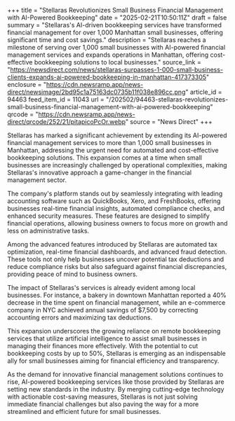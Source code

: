 +++
title = "Stellaras Revolutionizes Small Business Financial Management with AI-Powered Bookkeeping"
date = "2025-02-21T10:50:11Z"
draft = false
summary = "Stellaras's AI-driven bookkeeping services have transformed financial management for over 1,000 Manhattan small businesses, offering significant time and cost savings."
description = "Stellaras reaches a milestone of serving over 1,000 small businesses with AI-powered financial management services and expands operations in Manhattan, offering cost-effective bookkeeping solutions to local businesses."
source_link = "https://newsdirect.com/news/stellaras-surpasses-1-000-small-business-clients-expands-ai-powered-bookkeeping-in-manhattan-417373305"
enclosure = "https://cdn.newsramp.app/news-direct/newsimage/2bd95c1a75163dc0735b11f038e896cc.png"
article_id = 94463
feed_item_id = 11043
url = "/202502/94463-stellaras-revolutionizes-small-business-financial-management-with-ai-powered-bookkeeping"
qrcode = "https://cdn.newsramp.app/news-direct/qrcode/252/21/pitapicoPcOr.webp"
source = "News Direct"
+++

<p>Stellaras has marked a significant achievement by extending its AI-powered financial management services to more than 1,000 small businesses in Manhattan, addressing the urgent need for automated and cost-effective bookkeeping solutions. This expansion comes at a time when small businesses are increasingly challenged by operational complexities, making Stellaras's innovative approach a game-changer in the financial management sector.</p><p>The company's platform stands out by seamlessly integrating with leading accounting software such as QuickBooks, Xero, and FreshBooks, offering businesses real-time financial insights, automated compliance checks, and enhanced security measures. These features are designed to simplify financial operations, allowing business owners to focus more on growth and less on administrative tasks.</p><p>Among the advanced features introduced by Stellaras are automated tax optimization, real-time financial dashboards, and advanced fraud detection. These tools not only help businesses uncover potential tax deductions and reduce compliance risks but also safeguard against financial discrepancies, providing peace of mind to business owners.</p><p>The impact of Stellaras's services is already evident among local businesses. For instance, a bakery in downtown Manhattan reported a 40% decrease in the time spent on financial management, while an e-commerce company in NYC achieved annual savings of $7,500 by correcting accounting errors and maximizing tax deductions.</p><p>This expansion underscores the growing reliance on remote bookkeeping services that utilize artificial intelligence to assist small businesses in managing their finances more effectively. With the potential to cut bookkeeping costs by up to 50%, Stellaras is emerging as an indispensable ally for small businesses aiming for financial efficiency and transparency.</p><p>As the demand for innovative financial management solutions continues to rise, AI-powered bookkeeping services like those provided by Stellaras are setting new standards in the industry. By merging cutting-edge technology with actionable cost-saving measures, Stellaras is not just solving immediate financial challenges but also paving the way for a more streamlined and efficient future for small businesses.</p>
